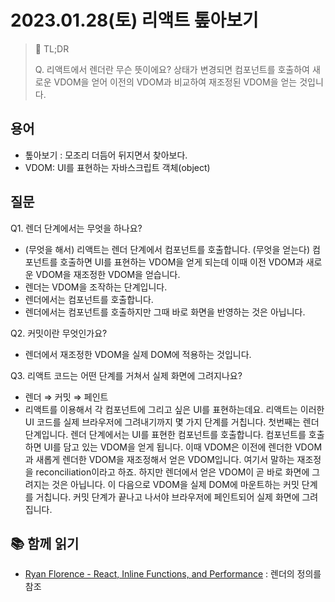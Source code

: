 # 2023.01.28(토) 리액트 톺아보기

> 🚀 TL;DR
>
> Q. 리액트에서 렌더란 무슨 뜻이에요? 상태가 변경되면 컴포넌트를 호출하여 새로운 VDOM을 얻어 이전의 VDOM과 비교하여 재조정된 VDOM을 얻는 것입니다.

## 용어

- 톺아보기 : 모조리 더듬어 뒤지면서 찾아보다.
- VDOM: UI를 표현하는 자바스크립트 객체(object)

## 질문

Q1. 렌더 단계에서는 무엇을 하나요?

- (무엇을 해서) 리액트는 렌더 단계에서 컴포넌트를 호출합니다. (무엇을 얻는다) 컴포넌트를 호출하면 UI를 표현하는 VDOM을 얻게 되는데 이때 이전 VDOM과 새로운 VDOM을 재조정한 VDOM을 얻습니다.
- 렌더는 VDOM을 조작하는 단계입니다.
- 렌더에서는 컴포넌트를 호출합니다.
- 렌더에서는 컴포넌트를 호출하지만 그때 바로 화면을 반영하는 것은 아닙니다.

Q2. 커밋이란 무엇인가요?

- 렌더에서 재조정한 VDOM을 실제 DOM에 적용하는 것입니다.

Q3. 리액트 코드는 어떤 단계를 거쳐서 실제 화면에 그려지나요?

- 렌더 ⇒ 커밋 ⇒ 페인트
- 리액트를 이용해서 각 컴포넌트에 그리고 싶은 UI를 표현하는데요. 리액트는 이러한 UI 코드를 실제 브라우저에 그려내기까지 몇 가지 단계를 거칩니다. 첫번째는 렌더 단계입니다. 렌더 단계에서는 UI를 표현한 컴포넌트를 호출합니다. 컴포넌트를 호출하면 UI를 담고 있는 VDOM을 얻게 됩니다. 이때 VDOM은 이전에 렌더한 VDOM과 새롭게 렌더한 VDOM을 재조정해서 얻은 VDOM입니다. 여기서 말하는 재조정을 reconciliation이라고 하죠. 하지만 렌더에서 얻은 VDOM이 곧 바로 화면에 그려지는 것은 아닙니다. 이 다음으로 VDOM을 실제 DOM에 마운트하는 커밋 단계를 거칩니다. 커밋 단계가 끝나고 나서야 브라우저에 페인트되어 실제 화면에 그려집니다.

## 📚 함께 읽기

- [Ryan Florence - React, Inline Functions, and Performance](https://reacttraining.com/blog/react-inline-functions-and-performance/#what-is-an-inline-function) : 렌더의 정의를 참조
